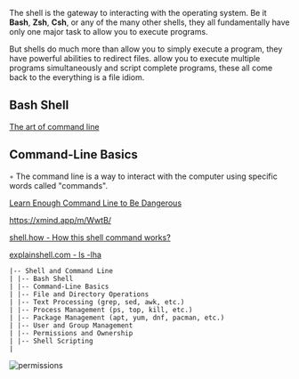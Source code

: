 
The shell is the gateway to interacting with the operating system. Be it **Bash**, **Zsh**, **Csh**, or any of the many other shells, they all fundamentally have only one major task to allow you to execute programs.

But shells do much more than allow you to simply execute a program, they have powerful abilities to redirect files. allow you to execute multiple programs simultaneously and script complete programs, these all come back to the everything is a file idiom.


## Bash Shell

[The art of command line](https://github.com/jlevy/the-art-of-command-line)


## Command-Line Basics

◦ The command line is a way to interact with the computer using specific words called "commands".

[Learn Enough Command Line to Be Dangerous](https://www.learnenough.com/command-line-tutorial)

https://xmind.app/m/WwtB/

[shell.how - How this shell command works?](https://www.shell.how/)

[explainshell.com - ls -lha](https://explainshell.com/explain?cmd=ls+-lha)

```
|-- Shell and Command Line
| |-- Bash Shell
| |-- Command-Line Basics
| |-- File and Directory Operations
| |-- Text Processing (grep, sed, awk, etc.)
| |-- Process Management (ps, top, kill, etc.)
| |-- Package Management (apt, yum, dnf, pacman, etc.)
| |-- User and Group Management
| |-- Permissions and Ownership
| |-- Shell Scripting
|
```

![permissions](https://github.com/user-attachments/assets/fa3e584f-d8f2-4153-aa9f-505879e46584)
